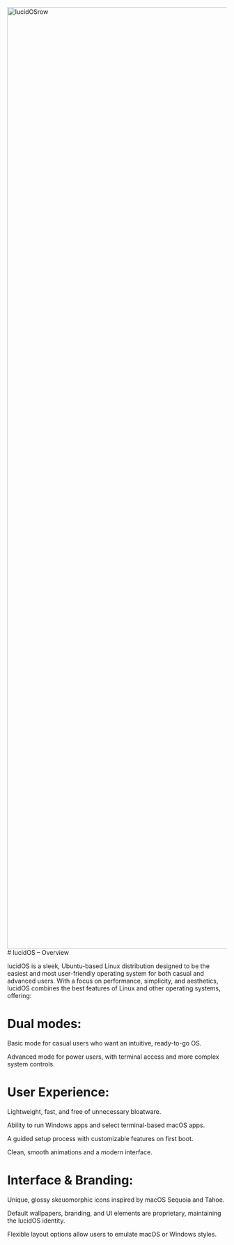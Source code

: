 <img width="3840" height="2160" alt="lucidOSrow" src="https://github.com/user-attachments/assets/82da6d7b-7a59-4105-9a73-eb8e4e22afc7" />
# lucidOS – Overview

lucidOS is a sleek, Ubuntu-based Linux distribution designed to be the easiest and most user-friendly operating system for both casual and advanced users. With a focus on performance, simplicity, and aesthetics, lucidOS combines the best features of Linux and other operating systems, offering:

# Dual modes:

Basic mode for casual users who want an intuitive, ready-to-go OS.

Advanced mode for power users, with terminal access and more complex system controls.

# User Experience:

Lightweight, fast, and free of unnecessary bloatware.

Ability to run Windows apps and select terminal-based macOS apps.

A guided setup process with customizable features on first boot.

Clean, smooth animations and a modern interface.

# Interface & Branding:

Unique, glossy skeuomorphic icons inspired by macOS Sequoia and Tahoe.

Default wallpapers, branding, and UI elements are proprietary, maintaining the lucidOS identity.

Flexible layout options allow users to emulate macOS or Windows styles.
